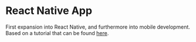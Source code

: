 # React Native App

First expansion into React Native, and furthermore into mobile development. Based on a tutorial that can be found [here](https://www.youtube.com/watch?v=0-S5a0eXPoc, "React Native Tutorial").
